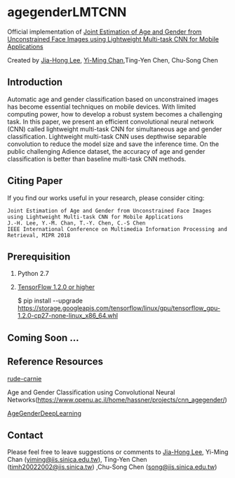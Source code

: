 # agegenderLMTCNN
Official implementation of [Joint Estimation of Age and Gender from Unconstrained Face Images using Lightweight Multi-task CNN for Mobile Applications](https://arxiv.org/abs/1806.02023)

Created by [Jia-Hong Lee](https://github.com/Jia-HongHenryLee), [Yi-Ming Chan](https://github.com/yimingchan),Ting-Yen Chen, Chu-Song Chen

## Introduction
Automatic age and gender classification based on unconstrained images has become essential techniques on mobile devices. With limited computing power, how to develop a robust system becomes a challenging task. In this paper, we present an efficient convolutional neural network (CNN) called lightweight multi-task CNN for simultaneous age and gender classification. Lightweight multi-task CNN uses depthwise separable convolution to reduce the model size and save the inference time. On the public challenging Adience dataset, the accuracy of age and gender classification is better than baseline multi-task CNN methods.

## Citing Paper
If you find our works useful in your research, please consider citing:

	Joint Estimation of Age and Gender from Unconstrained Face Images using Lightweight Multi-task CNN for Mobile Applications
	J.-H. Lee, Y.-M. Chan, T.-Y. Chen, C.-S Chen
	IEEE International Conference on Multimedia Information Processing and Retrieval, MIPR 2018

## Prerequisition
1. Python 2.7
2. [TensorFlow 1.2.0 or higher](https://www.tensorflow.org/install/install_linux)

	$ pip install --upgrade https://storage.googleapis.com/tensorflow/linux/gpu/tensorflow_gpu-1.2.0-cp27-none-linux_x86_64.whl


## Coming Soon ...

## Reference Resources
[rude-carnie](https://github.com/dpressel/rude-carnie)

Age and Gender Classification using Convolutional Neural Networks(https://www.openu.ac.il/home/hassner/projects/cnn_agegender/)

[AgeGenderDeepLearning](https://github.com/GilLevi/AgeGenderDeepLearning)


## Contact
Please feel free to leave suggestions or comments to [Jia-Hong Lee](https://github.com/Jia-HongHenryLee), Yi-Ming Chan (yiming@iis.sinica.edu.tw), Ting-Yen Chen (timh20022002@iis.sinica.tw) ,Chu-Song Chen (song@iis.sinica.edu.tw)

